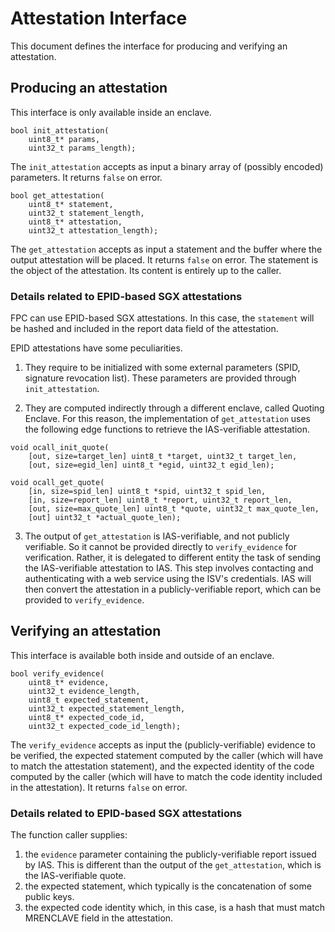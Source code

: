 # Attestation Interface

This document defines the interface for producing and verifying an attestation.


## Producing an attestation

This interface is only available inside an enclave.

```
bool init_attestation(
    uint8_t* params,
    uint32_t params_length);

```
The `init_attestation` accepts as input a binary array of (possibly encoded) parameters. It returns `false` on error.
```
bool get_attestation(
    uint8_t* statement,
    uint32_t statement_length,
    uint8_t* attestation,
    uint32_t attestation_length);
```
The `get_attestation` accepts as input a statement and the buffer where the output attestation will be placed. It returns `false` on error.
The statement is the object of the attestation. Its content is entirely up to the caller.

### Details related to EPID-based SGX attestations

FPC can use EPID-based SGX attestations.
In this case, the `statement` will be hashed and included in the report data field of the attestation.

EPID attestations have some peculiarities.
1. They require to be initialized with some external parameters (SPID, signature revocation list). These parameters are provided through `init_attestation`.

2. They are computed indirectly through a different enclave, called Quoting Enclave. For this reason, the implementation of `get_attestation` uses the following edge functions to retrieve the IAS-verifiable attestation.
```
void ocall_init_quote(
    [out, size=target_len] uint8_t *target, uint32_t target_len,
    [out, size=egid_len] uint8_t *egid, uint32_t egid_len);

void ocall_get_quote(
    [in, size=spid_len] uint8_t *spid, uint32_t spid_len,
    [in, size=report_len] uint8_t *report, uint32_t report_len,
    [out, size=max_quote_len] uint8_t *quote, uint32_t max_quote_len,
    [out] uint32_t *actual_quote_len);
```

3. The output of `get_attestation` is IAS-verifiable, and not publicly verifiable.
So it cannot be provided directly to `verify_evidence` for verification.
Rather, it is delegated to different entity the task of sending the IAS-verifiable attestation to IAS.
This step involves contacting and authenticating with a web service using the ISV's credentials.
IAS will then convert the attestation in a publicly-verifiable report, which can be provided to `verify_evidence`.


## Verifying an attestation

This interface is available both inside and outside of an enclave.

```
bool verify_evidence(
    uint8_t* evidence,
    uint32_t evidence_length,
    uint8_t expected_statement,
    uint32_t expected_statement_length,
    uint8_t* expected_code_id,
    uint32_t expected_code_id_length);
```
The `verify_evidence` accepts as input the (publicly-verifiable) evidence to be verified,
the expected statement computed by the caller (which will have to match the attestation statement),
and the expected identity of the code computed by the caller (which will have to match the code identity included in the attestation).
It returns `false` on error.

### Details related to EPID-based SGX attestations

The function caller supplies:
1. the `evidence` parameter containing the publicly-verifiable report issued by IAS.
This is different than the output of the `get_attestation`, which is the IAS-verifiable quote.
2. the expected statement, which typically is the concatenation of some public keys.
3. the expected code identity which, in this case, is a hash that must match MRENCLAVE field in the attestation.
